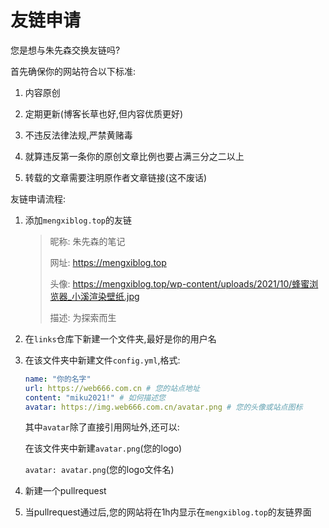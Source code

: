 # 友链申请

您是想与朱先森交换友链吗?

首先确保你的网站符合以下标准:

1. 内容原创
   
2. 定期更新(博客长草也好,但内容优质更好)
   
3. 不违反法律法规,严禁黄赌毒

4. 就算违反第一条你的原创文章比例也要占满三分之二以上

5. 转载的文章需要注明原作者文章链接(这不废话)

友链申请流程:

1. 添加`mengxiblog.top`的友链
   
   > 昵称: 朱先森的笔记
   > 
   > 网址: https://mengxiblog.top
   > 
   > 头像: https://mengxiblog.top/wp-content/uploads/2021/10/蜂蜜浏览器_小溪渲染壁纸.jpg
   > 
   > 描述: 为探索而生
   
2. 在`links`仓库下新建一个文件夹,最好是你的用户名
   
3. 在该文件夹中新建文件`config.yml`,格式:
   
   ```yaml
   name: "你的名字"
   url: https://web666.com.cn # 您的站点地址
   content: "miku2021!" # 如何描述您
   avatar: https://img.web666.com.cn/avatar.png # 您的头像或站点图标
   ```

   其中`avatar`除了直接引用网址外,还可以:

   在该文件夹中新建`avatar.png`(您的logo)

   `avatar: avatar.png`(您的logo文件名)

4. 新建一个pullrequest
   
5. 当pullrequest通过后,您的网站将在1h内显示在`mengxiblog.top`的友链界面
